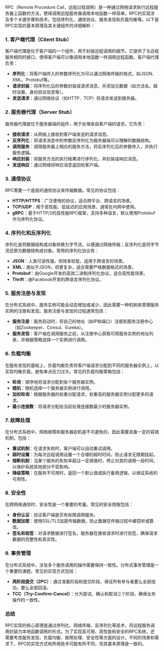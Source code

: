 RPC（Remote Procedure Call，远程过程调用）是一种通过网络请求执行远程服务器上函数的方法，使得调用远程服务像调用本地函数一样简单。RPC的实现涉及多个关键步骤和技术，包括序列化、通信协议、服务发现和负载均衡等。以下是RPC实现的基本原理及其关键组件的详细解析：

### 1. **客户端代理（Client Stub）**
客户端代理是位于客户端的一个组件，用于封装远程调用的细节。它提供了与远程服务相同的接口，使得客户端可以像调用本地函数一样调用远程函数。客户端代理负责：
- **序列化**：将客户端传入的参数序列化为可以通过网络传输的格式，如JSON、XML、Protobuf等。
- **请求封装**：将序列化后的参数封装成请求消息，并添加元数据（如方法名、超时设置、身份验证信息等）。
- **发送请求**：通过网络协议（如HTTP、TCP）将请求发送到服务器。

### 2. **服务器代理（Server Stub）**
服务器代理是位于服务器端的组件，用于处理来自客户端的请求。它负责：
- **接收请求**：从网络上接收到客户端发送的请求消息。
- **反序列化**：将请求消息中的参数反序列化为服务器端可以理解的数据结构。
- **调用服务**：调用服务器上相应的服务方法，将反序列化后的参数传入，并执行服务逻辑。
- **响应封装**：将服务方法的执行结果进行序列化，并封装成响应消息。
- **发送响应**：通过网络将响应消息返回给客户端。

### 3. **通信协议**
RPC需要一个底层的通信协议来传输数据。常见的协议包括：
- **HTTP/HTTPS**：广泛使用的协议，适合跨平台、跨语言的场景。
- **TCP/UDP**：用于高性能、低延迟的应用场景，通常在内网中使用。
- **gRPC**：基于HTTP/2的高性能RPC框架，支持多种语言，默认使用Protobuf作为序列化协议。

### 4. **序列化和反序列化**
序列化是将数据结构或对象转换为字节流，以便通过网络传输；反序列化是将字节流还原为数据结构或对象。常用的序列化协议有：
- **JSON**：人类可读性强，但效率较低，适用于跨语言的场景。
- **XML**：类似于JSON，但更复杂，适合需要严格数据格式的场景。
- **Protobuf**：由Google开发的高效二进制序列化协议，适合高性能场景。
- **Thrift**：由Facebook开发的跨语言序列化协议。

### 5. **服务注册与发现**
在分布式系统中，服务实例可能会动态增加或减少，因此需要一种机制来管理服务实例的注册和发现。服务注册与发现的过程通常包括：
- **服务注册**：服务启动时，将自己的地址（如IP和端口）注册到服务注册中心（如Zookeeper、Consul、Eureka）。
- **服务发现**：客户端在调用服务之前，从注册中心获取可用服务实例的地址列表，并根据策略选择一个实例进行调用。

### 6. **负载均衡**
在服务发现的基础上，负载均衡负责将客户端请求分配到不同的服务器实例上，以实现均衡负载，避免单点压力过大。常见的负载均衡策略包括：
- **轮询**：顺序地将请求分配到各个服务器实例。
- **随机**：随机选择一个服务器实例进行调用。
- **加权轮询**：根据服务器的权重分配请求，权重高的服务器实例分配更多的请求。
- **最小连接数**：将请求分配给当前处理连接数最少的服务器实例。

### 7. **故障处理**
在分布式系统中，网络故障和服务器宕机是不可避免的，因此需要具备一定的容错机制，包括：
- **重试机制**：在请求失败时，客户端可以自动重试调用。
- **超时设置**：为每次远程调用设置一个合理的超时时间，防止请求无限期挂起。
- **熔断机制**：当某个服务的失败率超过一定阈值时，停止对其的调用一段时间，以保护系统其他部分不受影响。
- **降级策略**：在服务不可用时，返回一个默认值或执行备用逻辑，以保证系统的可用性。

### 8. **安全性**
在跨网络通信时，安全性是一个重要的考量。常见的安全措施包括：
- **身份认证**：验证客户端是否有权限调用服务。
- **数据加密**：使用SSL/TLS加密传输数据，防止数据在传输过程中被窃听或篡改。
- **签名和验签**：对请求数据进行签名，服务器在接收请求时进行验签，确保请求数据的完整性和真实性。

### 9. **事务管理**
在分布式系统中，涉及多个服务调用的操作需要保持一致性。分布式事务管理是一个重要的课题，常见的实现方式包括：
- **两阶段提交（2PC）**：通过准备阶段和提交阶段，保证所有参与者要么全部成功，要么全部回滚。
- **TCC（Try-Confirm-Cancel）**：分为尝试、确认和取消三个阶段，确保业务操作的一致性。

### 总结
RPC实现的核心原理是通过序列化、网络传输、反序列化等技术，将远程服务调用封装为本地函数调用的形式。为了实现高可用、高性能和安全的RPC系统，还需要考虑服务发现、负载均衡、故障处理、安全性等方面的设计。不同的场景和需求下，RPC的实现方式和所用技术可能有所不同，但其基本原理是一致的。